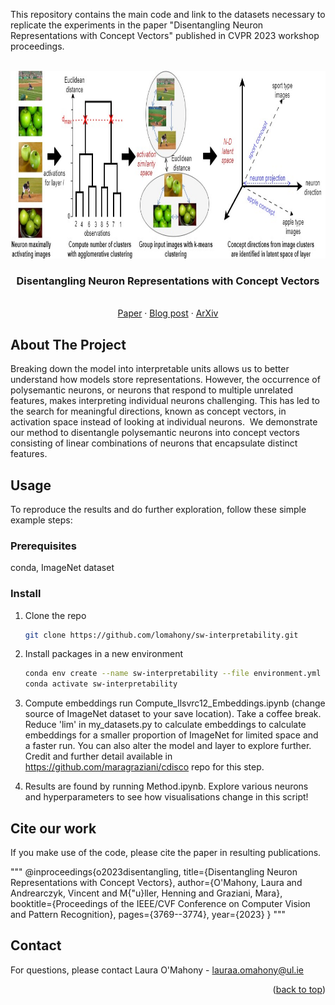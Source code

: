 <!-- Improved compatibility of back to top link: See: https://github.com/othneildrew/Best-README-Template/pull/73 -->
<a name="readme-top"></a>
<!--
*** Thanks for checking out the Best-README-Template. If you have a suggestion
*** that would make this better, please fork the repo and create a pull request
*** or simply open an issue with the tag "enhancement".
*** Don't forget to give the project a star!
*** Thanks again! Now go create something AMAZING! :D
-->

This repository contains the main code and link to the datasets necessary to replicate the experiments in the paper "Disentangling Neuron Representations with Concept Vectors" published in CVPR 2023 workshop proceedings. 


<!-- PROJECT SHIELDS -->
<!--
*** I'm using markdown "reference style" links for readability.
*** Reference links are enclosed in brackets [ ] instead of parentheses ( ).
*** See the bottom of this document for the declaration of the reference variables
*** for contributors-url, forks-url, etc. This is an optional, concise syntax you may use.
*** https://www.markdownguide.org/basic-syntax/#reference-style-links
-->



<!-- PROJECT LOGO -->
<br />
<div align="center">
  <a href="https://github.com/lomahony/sw-interpretability">
    <img src="files/method.jpg" alt="Logo" width="800" height="300">
  </a>

  <h3 align="center">Disentangling Neuron Representations with Concept Vectors</h3>

  <p align="center">
    <br />
    <a href="TODO">Paper</a>
    ·
    <a href="TODO">Blog post</a>
    ·
    <a href="TODO">ArXiv</a>
  </p>
</div>


<!-- ABOUT THE PROJECT -->
## About The Project

Breaking down the model into interpretable units allows us to better understand how models store representations. However, the occurrence of polysemantic neurons, or neurons that respond to multiple unrelated features, makes interpreting individual neurons challenging. This has led to the search for meaningful directions, known as concept vectors, in activation space instead of looking at individual neurons. 
We demonstrate our method to disentangle polysemantic neurons into concept vectors consisting of linear combinations of neurons that encapsulate distinct features.


<!-- GETTING STARTED -->
## Usage

To reproduce the results and do further exploration, follow these simple example steps:


### Prerequisites

conda, ImageNet dataset


### Install


1. Clone the repo
   ```sh
   git clone https://github.com/lomahony/sw-interpretability.git
   ```
2. Install packages in a new environment
   ```sh
   conda env create --name sw-interpretability --file environment.yml
   conda activate sw-interpretability
   ```
3. Compute embeddings
   run Compute_Ilsvrc12_Embeddings.ipynb (change source of ImageNet dataset to your save location). Take a coffee break. Reduce 'lim' in my_datasets.py to calculate embeddings to calculate embeddings for a smaller proportion of ImageNet for limited space and a faster run. 
   You can also alter the model and layer to explore further. 
   Credit and further detail available in https://github.com/maragraziani/cdisco repo for this step.

4. Results are found by running Method.ipynb. 
   Explore various neurons and hyperparameters to see how visualisations change in this script!


<!-- CITE -->
## Cite our work

If you make use of the code, please cite the paper in resulting publications.

"""
@inproceedings{o2023disentangling,
  title={Disentangling Neuron Representations with Concept Vectors},
  author={O'Mahony, Laura and Andrearczyk, Vincent and M{\"u}ller, Henning and Graziani, Mara},
  booktitle={Proceedings of the IEEE/CVF Conference on Computer Vision and Pattern Recognition},
  pages={3769--3774},
  year={2023}
}
"""

<!-- CONTACT -->
## Contact

For questions, please contact Laura O'Mahony - lauraa.omahony@ul.ie

<p align="right">(<a href="#readme-top">back to top</a>)</p>
